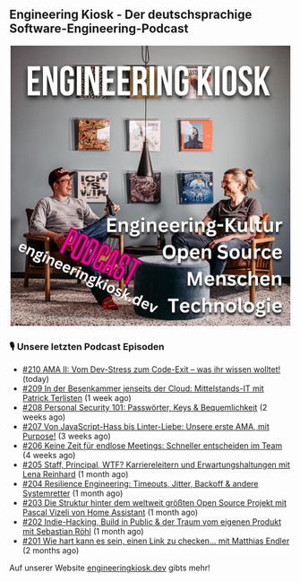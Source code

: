 ## Engineering Kiosk - Der deutschsprachige Software-Engineering-Podcast

<p align="center">
  <img width="500" height="500" src="https://github.com/EngineeringKiosk/.github/blob/main/images/podcast_square.jpg" alt="Engineering Kiosk Podcast" title="Engineering Kiosk Podcast">
</p>

### 🎙️ Unsere letzten Podcast Episoden


- [#210 AMA II: Vom Dev-Stress zum Code-Exit – was ihr wissen wolltet!](https://engineeringkiosk.dev) (today)
- [#209 In der Besenkammer jenseits der Cloud: Mittelstands-IT mit Patrick Terlisten](https://engineeringkiosk.dev) (1 week ago)
- [#208 Personal Security 101: Passwörter, Keys &amp; Bequemlichkeit](https://engineeringkiosk.dev) (2 weeks ago)
- [#207 Von JavaScript-Hass bis Linter-Liebe: Unsere erste AMA, mit Purpose!](https://engineeringkiosk.dev) (3 weeks ago)
- [#206 Keine Zeit für endlose Meetings: Schneller entscheiden im Team](https://engineeringkiosk.dev) (4 weeks ago)
- [#205 Staff, Principal, WTF? Karriereleitern und Erwartungshaltungen mit Lena Reinhard](https://engineeringkiosk.dev) (1 month ago)
- [#204 Resilience Engineering: Timeouts, Jitter, Backoff &amp; andere Systemretter](https://engineeringkiosk.dev) (1 month ago)
- [#203 Die Struktur hinter dem weltweit größten Open Source Projekt mit Pascal Vizeli von Home Assistant](https://engineeringkiosk.dev) (1 month ago)
- [#202 Indie-Hacking, Build in Public &amp; der Traum vom eigenen Produkt mit Sebastian Röhl](https://engineeringkiosk.dev) (1 month ago)
- [#201 Wie hart kann es sein, einen Link zu checken... mit Matthias Endler](https://engineeringkiosk.dev) (2 months ago)

Auf unserer Website [engineeringkiosk.dev](https://engineeringkiosk.dev/) gibts mehr!
